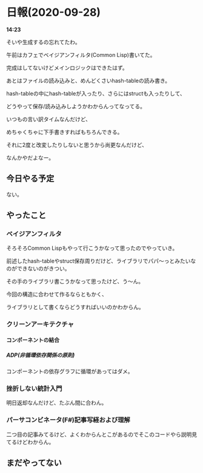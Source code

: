 # 日報(2020-09-28)

**14:23**

そいや生成するの忘れてたわ。

午前はカフェでベイジアンフィルタ(Common Lisp)書いてた。

完成はしてないけどメインロジックはできたはず。

あとはファイルの読み込みと、めんどくさいhash-tableの読み書き。

hash-tableの中にhash-tableが入ったり、さらにはstructも入ったりして、

どうやって保存/読み込みしようかわからんってなってる。

いつもの言い訳タイムなんだけど、

めちゃくちゃに下手書きすればもちろんできる。

それに2度と改変したりしないと思うから尚更なんだけど、

なんかやだよなー。

## 今日やる予定

ない。

## やったこと

### ベイジアンフィルタ

そろそろCommon Lispもやって行こうかなって思ったのでやっていき。

前述したhash-tableやstruct保存周りだけど、ライブラリでパパ〜っとみたいなのができないのがきつい。

その手のライブラリ書こうかなって思ったけど、う〜ん。

今回の構造に合わせて作るならともかく、

ライブラリとして書くならどうすればいいのかわからん。

### クリーンアーキテクチャ

#### コンポーネントの結合

##### ADP(非循環依存関係の原則)

コンポーネントの依存グラフに循環があってはダメ。

### 挫折しない統計入門

明日返却なんだけど、たぶん間に合わん。

### パーサコンビネータ(F#)記事写経および理解

二つ目の記事みてるけど、よくわからんとこがあるのでそこのコードやら説明見てるけどわからん。

## まだやってない
